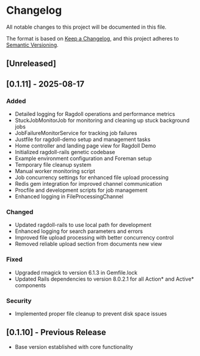 # Changelog

All notable changes to this project will be documented in this file.

The format is based on [Keep a Changelog](https://keepachangelog.com/en/1.0.0/),
and this project adheres to [Semantic Versioning](https://semver.org/spec/v2.0.0.html).

## [Unreleased]

## [0.1.11] - 2025-08-17

### Added
- Detailed logging for Ragdoll operations and performance metrics
- StuckJobMonitorJob for monitoring and cleaning up stuck background jobs
- JobFailureMonitorService for tracking job failures
- Justfile for ragdoll-demo setup and management tasks
- Home controller and landing page view for Ragdoll Demo
- Initialized ragdoll-rails genetic codebase
- Example environment configuration and Foreman setup
- Temporary file cleanup system
- Manual worker monitoring script
- Job concurrency settings for enhanced file upload processing
- Redis gem integration for improved channel communication
- Procfile and development scripts for job management
- Enhanced logging in FileProcessingChannel

### Changed
- Updated ragdoll-rails to use local path for development
- Enhanced logging for search parameters and errors
- Improved file upload processing with better concurrency control
- Removed reliable upload section from documents new view

### Fixed
- Upgraded rmagick to version 6.1.3 in Gemfile.lock
- Updated Rails dependencies to version 8.0.2.1 for all Action* and Active* components

### Security
- Implemented proper file cleanup to prevent disk space issues

## [0.1.10] - Previous Release
- Base version established with core functionality
